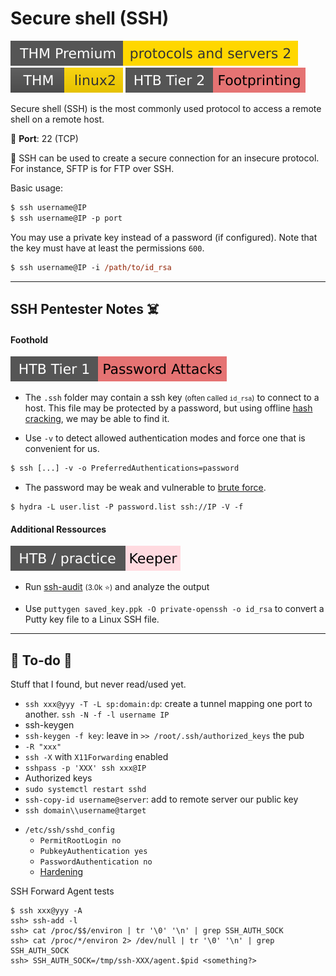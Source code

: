 # Secure shell (SSH)

[![protocolsandservers2](../../../cybersecurity/_badges/thmp/protocolsandservers2.svg)](https://tryhackme.com/room/protocolsandservers2)
[![linux2](../../../cybersecurity/_badges/thm/linux2.svg)](https://tryhackme.com/room/linux2)
[![footprinting](../../../cybersecurity/_badges/htb/footprinting.svg)](https://academy.hackthebox.com/course/preview/footprinting)

<div class="row row-cols-lg-2"><div>

Secure shell (SSH) is the most commonly used protocol to access a remote shell on a remote host.

🐊️ **Port**: 22 (TCP)

🥊 SSH can be used to create a secure connection for an insecure protocol. For instance, SFTP is for FTP over SSH.
</div><div>

Basic usage:

```ps
$ ssh username@IP
$ ssh username@IP -p port
```

You may use a private key instead of a password (if configured). Note that the key must have at least the permissions `600`.

```ps
$ ssh username@IP -i /path/to/id_rsa
```
</div></div>

<hr class="sep-both">

## SSH Pentester Notes ☠️

<div class="row row-cols-lg-2"><div>

#### Foothold

[![password_attacks](../../../cybersecurity/_badges/htb/password_attacks.svg)](https://academy.hackthebox.com/course/preview/password-attacks)

* The `.ssh` folder may contain a ssh key <small>(often called `id_rsa`)</small> to connect to a host. This file may be protected by a password, but using offline [hash cracking](/cybersecurity/cryptography/algorithms/hashing/index.md#ssh-private-key---passphrase-cracking), we may be able to find it.

* Use `-v` to detect allowed authentication modes and force one that is convenient for us.

```ps
$ ssh [...] -v -o PreferredAuthentications=password
```

* The password may be weak and vulnerable to [brute force](/cybersecurity/red-team/s2.discovery/techniques/network/auth.md).

```shell!
$ hydra -L user.list -P password.list ssh://IP -V -f
```
</div><div>

#### Additional Ressources

[![keeper](../../../cybersecurity/_badges/htb-p/keeper.svg)](https://app.hackthebox.com/machines/Keeper)

* Run [ssh-audit](https://github.com/jtesta/ssh-audit) <small>(3.0k ⭐)</small> and analyze the output

* Use `puttygen saved_key.ppk -O private-openssh -o id_rsa` to convert a Putty key file to a Linux SSH file.
</div></div>

<hr class="sep-both">

## 👻 To-do 👻

Stuff that I found, but never read/used yet.

<div class="row row-cols-lg-2"><div>

* `ssh xxx@yyy -T -L sp:domain:dp`: create a tunnel mapping one port to another. `ssh -N -f -l username IP`
* ssh-keygen
* `ssh-keygen -f key`: leave in `>> /root/.ssh/authorized_keys` the pub
* `-R "xxx"`
* `ssh -X` with `X11Forwarding` enabled
* `sshpass -p 'XXX' ssh xxx@IP`
* Authorized keys
* `sudo systemctl restart sshd`
* `ssh-copy-id username@server`: add to remote server our public key
* `ssh domain\\username@target`
</div><div>

* `/etc/ssh/sshd_config`
  * `PermitRootLogin no`
  * `PubkeyAuthentication yes`
  * `PasswordAuthentication no`
  * [Hardening](https://www.ssh-audit.com/hardening_guides.html)

SSH Forward Agent tests

```shell!
$ ssh xxx@yyy -A
ssh> ssh-add -l
ssh> cat /proc/$$/environ | tr '\0' '\n' | grep SSH_AUTH_SOCK
ssh> cat /proc/*/environ 2> /dev/null | tr '\0' '\n' | grep SSH_AUTH_SOCK
ssh> SSH_AUTH_SOCK=/tmp/ssh-XXX/agent.$pid <something?>
```
</div></div>